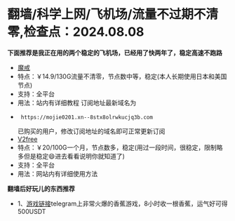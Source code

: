 # 翻墙/科学上网/飞机场/流量不过期不清零,检查点：2024.08.08
**下面推荐是我正在用的两个稳定的飞机场，已经用了快两年了，稳定高速不跑路**
* [魔戒](https://tinyurl.com/bddsppvr#tt)
* 特点：￥14.9/130G流量不清零，节点数中等，稳定(本人长期使用日本和美国节点)
* 支持：全平台 
* 用法：站内有详细教程
  订阅地址最新域名为
*      https://mojie0201.xn--8stx8olrwkucjq3b.com
  已购买的用户，修改订阅地址的域名即可正常更新订阅
* [V2free](https://w1.v2free.cc/auth/register?code=QKu7#tt) 
* 特点：￥20/100G一个月，节点数多，稳定(用过一段时间，很稳定，限制略多但是稳定😄进去看看说明你就知道了) 
* 支持：全平台 
* 用法：网站内有详细使用方法

**翻墙后好玩儿的东西推荐**
* 1、[游戏链接](https://t.me/OfficialBananaBot/banana?startapp=referral=C4FOJJ6#tt)telegram上非常火爆的香蕉游戏，8小时收一根香蕉，运气好可得500USDT 

 
 
